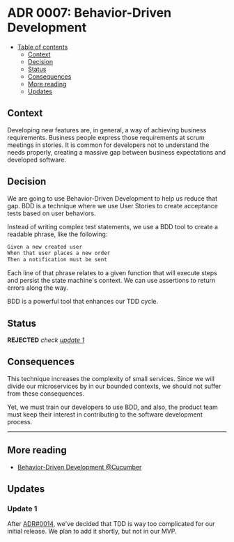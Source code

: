 # ADR 0007: Behavior-Driven Development

* [Table of contents](#)
  * [Context](#context)
  * [Decision](#decision)
  * [Status](#status)
  * [Consequences](#consequences)
  * [More reading](#more-reading)
  * [Updates](#updates)

## Context

Developing new features are, in general, a way of achieving business requirements. Business people express those requirements at scrum meetings in stories. It is common for developers not to understand the needs properly, creating a massive gap between business expectations and developed software.

## Decision

We are going to use Behavior-Driven Development to help us reduce that gap. BDD is a technique where we use User Stories to create acceptance tests based on user behaviors.

Instead of writing complex test statements, we use a BDD tool to create a readable phrase, like the following:

```txt
Given a new created user
When that user places a new order
Then a notification must be sent
```

Each line of that phrase relates to a given function that will execute steps and persist the state machine's context. We can use assertions to return errors along the way.

BDD is a powerful tool that enhances our TDD cycle.

## Status

**REJECTED** _check [update 1](#update-1)_

## Consequences

This technique increases the complexity of small services. Since we will divide our microservices by in our bounded contexts, we should not suffer from these consequences.

Yet, we must train our developers to use BDD, and also, the product team must keep their interest in contributing to the software development process.

---

## More reading

* [Behavior-Driven Development @Cucumber](https://cucumber.io/docs/bdd/)

## Updates

### Update 1

After [ADR#0014](0014-reducing-initial-complexity.md), we've decided that TDD is way too complicated for our initial release. We plan to add it shortly, but not in our MVP.
